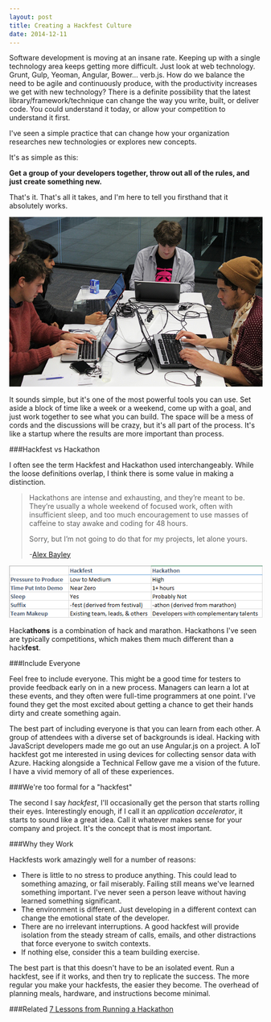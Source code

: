 ```yaml
---
layout: post
title: Creating a Hackfest Culture
date: 2014-12-11
---
```


Software development is moving at an insane rate. Keeping up with a single technology area keeps getting more difficult. Just look at web technology. Grunt, Gulp, Yeoman, Angular, Bower... verb.js. How do we balance the need to be agile and continuously produce, with the productivity increases we get with new technology? There is a definite possibility that the latest library/framework/technique can change the way you write, built, or deliver code. You could understand it today, or allow your competition to understand it first.

I've seen a simple practice that can change how your organization researches new technologies or explores new concepts.

It's as simple as this:

**Get a group of your developers together, throw out all of the rules, and just create something new.**

That's it. That's all it takes, and I'm here to tell you firsthand that it absolutely works.

![Hackfest](hackfest.jpg)

It sounds simple, but it's one of the most powerful tools you can use. Set aside a block of time like a week or a weekend, come up with a goal, and just work together to see what you can build. The space will be a mess of cords and the discussions will be crazy, but it's all part of the process. It's like a startup where the results are more important than process.

###Hackfest vs Hackathon

I often see the term Hackfest and Hackathon used interchangeably. While the loose definitions overlap, I think there is some value in making a distinction.

> Hackathons are intense and exhausting, and they’re meant to be. They’re usually a whole weekend of focused work, often with insufficient sleep, and too much encouragement to use masses of caffeine to stay awake and coding for 48 hours.
>
> Sorry, but I’m not going to do that for my projects, let alone yours.
> 
> -[Alex Bayley](http://infotrope.net/2014/11/28/why-i-dont-like-hackathons-by-alex-bayley-aged-39-12/)

![Hackfest vs Hackathon](hackfest-vs-hackathon.png)

Hack**athons** is a combination of hack and marathon. Hackathons I've seen are typically competitions, which makes them much different than a hack**fest**.

###Include Everyone

Feel free to include everyone. This might be a good time for testers to provide feedback early on in a new process. Managers can learn a lot at these events, and they often were full-time programmers at one point. I've found they get the most excited about getting a chance to get their hands dirty and create something again.

The best part of including everyone is that you can learn from each other. A group of attendees with a diverse set of backgrounds is ideal. Hacking with JavaScript developers made me go out an use Angular.js on a project. A IoT hackfest got me interested in using devices for collecting sensor data with Azure. Hacking alongside a Technical Fellow gave me a vision of the future. I have a vivid memory of all of these experiences.

###We're too formal for a "hackfest"

The second I say *hackfest*, I'll occasionally get the person that starts rolling their eyes. Interestingly enough, if I call it an *application accelerator*, it starts to sound like a great idea. Call it whatever makes sense for your company and project. It's the concept that is most important.

###Why they Work

Hackfests work amazingly well for a number of reasons:

* There is little to no stress to produce anything. This could lead to something amazing, or fail miserably. Failing still means we've learned something important. I've never seen a person leave without having learned something significant.
* The environment is different. Just developing in a different context can change the emotional state of the developer.
* There are no irrelevant interruptions. A good hackfest will provide isolation from the steady stream of calls, emails, and other distractions that force everyone to switch contexts.
* If nothing else, consider this a team building exercise.

The best part is that this doesn't have to be an isolated event. Run a hackfest, see if it works, and then try to replicate the success. The more regular you make your hackfests, the easier they become. The overhead of planning meals, hardware, and instructions become minimal.

###Related
[7 Lessons from Running a Hackathon](http://www.ytechie.com/2014/01/7-lessons-running-a-hackathon/)